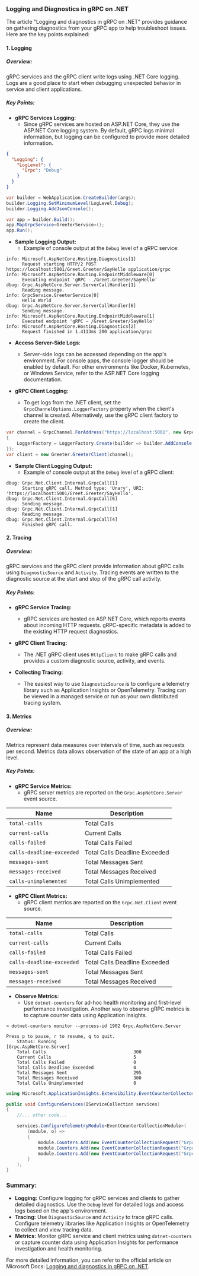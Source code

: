### Logging and Diagnostics in gRPC on .NET

The article "Logging and diagnostics in gRPC on .NET" provides guidance on gathering diagnostics from your gRPC app to help troubleshoot issues. Here are the key points explained:

#### 1. Logging

##### Overview:
gRPC services and the gRPC client write logs using .NET Core logging. Logs are a good place to start when debugging unexpected behavior in service and client applications.

##### Key Points:
- **gRPC Services Logging:**
  - Since gRPC services are hosted on ASP.NET Core, they use the ASP.NET Core logging system. By default, gRPC logs minimal information, but logging can be configured to provide more detailed information.

```json name=logging-config.json
{
  "Logging": {
    "LogLevel": {
      "Grpc": "Debug"
    }
  }
}
```

```csharp name=Program.cs
var builder = WebApplication.CreateBuilder(args);
builder.Logging.SetMinimumLevel(LogLevel.Debug);
builder.Logging.AddJsonConsole();

var app = builder.Build();
app.MapGrpcService<GreeterService>();
app.Run();
```

- **Sample Logging Output:**
  - Example of console output at the `Debug` level of a gRPC service:

```console
info: Microsoft.AspNetCore.Hosting.Diagnostics[1]
      Request starting HTTP/2 POST https://localhost:5001/Greet.Greeter/SayHello application/grpc
info: Microsoft.AspNetCore.Routing.EndpointMiddleware[0]
      Executing endpoint 'gRPC - /Greet.Greeter/SayHello'
dbug: Grpc.AspNetCore.Server.ServerCallHandler[1]
      Reading message.
info: GrpcService.GreeterService[0]
      Hello World
dbug: Grpc.AspNetCore.Server.ServerCallHandler[6]
      Sending message.
info: Microsoft.AspNetCore.Routing.EndpointMiddleware[1]
      Executed endpoint 'gRPC - /Greet.Greeter/SayHello'
info: Microsoft.AspNetCore.Hosting.Diagnostics[2]
      Request finished in 1.4113ms 200 application/grpc
```

- **Access Server-Side Logs:**
  - Server-side logs can be accessed depending on the app's environment. For console apps, the console logger should be enabled by default. For other environments like Docker, Kubernetes, or Windows Service, refer to the ASP.NET Core logging documentation.

- **gRPC Client Logging:**
  - To get logs from the .NET client, set the `GrpcChannelOptions.LoggerFactory` property when the client's channel is created. Alternatively, use the gRPC client factory to create the client.

```csharp name=net-client-dependency-injection.cs
var channel = GrpcChannel.ForAddress("https://localhost:5001", new GrpcChannelOptions
{
    LoggerFactory = LoggerFactory.Create(builder => builder.AddConsole())
});
var client = new Greeter.GreeterClient(channel);
```

- **Sample Client Logging Output:**
  - Example of console output at the `Debug` level of a gRPC client:

```console
dbug: Grpc.Net.Client.Internal.GrpcCall[1]
      Starting gRPC call. Method type: 'Unary', URI: 'https://localhost:5001/Greet.Greeter/SayHello'.
dbug: Grpc.Net.Client.Internal.GrpcCall[6]
      Sending message.
dbug: Grpc.Net.Client.Internal.GrpcCall[1]
      Reading message.
dbug: Grpc.Net.Client.Internal.GrpcCall[4]
      Finished gRPC call.
```

#### 2. Tracing

##### Overview:
gRPC services and the gRPC client provide information about gRPC calls using `DiagnosticSource` and `Activity`. Tracing events are written to the diagnostic source at the start and stop of the gRPC call activity.

##### Key Points:
- **gRPC Service Tracing:**
  - gRPC services are hosted on ASP.NET Core, which reports events about incoming HTTP requests. gRPC-specific metadata is added to the existing HTTP request diagnostics.

- **gRPC Client Tracing:**
  - The .NET gRPC client uses `HttpClient` to make gRPC calls and provides a custom diagnostic source, activity, and events.

- **Collecting Tracing:**
  - The easiest way to use `DiagnosticSource` is to configure a telemetry library such as Application Insights or OpenTelemetry. Tracing can be viewed in a managed service or run as your own distributed tracing system.

#### 3. Metrics

##### Overview:
Metrics represent data measures over intervals of time, such as requests per second. Metrics data allows observation of the state of an app at a high level.

##### Key Points:
- **gRPC Service Metrics:**
  - gRPC server metrics are reported on the `Grpc.AspNetCore.Server` event source.

| Name                      | Description                   |
| --------------------------|-------------------------------|
| `total-calls`             | Total Calls                   |
| `current-calls`           | Current Calls                 |
| `calls-failed`            | Total Calls Failed            |
| `calls-deadline-exceeded` | Total Calls Deadline Exceeded |
| `messages-sent`           | Total Messages Sent           |
| `messages-received`       | Total Messages Received       |
| `calls-unimplemented`     | Total Calls Unimplemented     |

- **gRPC Client Metrics:**
  - gRPC client metrics are reported on the `Grpc.Net.Client` event source.

| Name                      | Description                   |
| --------------------------|-------------------------------|
| `total-calls`             | Total Calls                   |
| `current-calls`           | Current Calls                 |
| `calls-failed`            | Total Calls Failed            |
| `calls-deadline-exceeded` | Total Calls Deadline Exceeded |
| `messages-sent`           | Total Messages Sent           |
| `messages-received`       | Total Messages Received       |

- **Observe Metrics:**
  - Use `dotnet-counters` for ad-hoc health monitoring and first-level performance investigation. Another way to observe gRPC metrics is to capture counter data using Application Insights.

```console
> dotnet-counters monitor --process-id 1902 Grpc.AspNetCore.Server

Press p to pause, r to resume, q to quit.
    Status: Running
[Grpc.AspNetCore.Server]
    Total Calls                                 300
    Current Calls                               5
    Total Calls Failed                          0
    Total Calls Deadline Exceeded               0
    Total Messages Sent                         295
    Total Messages Received                     300
    Total Calls Unimplemented                   0
```

```csharp name=Startup.cs
using Microsoft.ApplicationInsights.Extensibility.EventCounterCollector;

public void ConfigureServices(IServiceCollection services)
{
    //... other code...

    services.ConfigureTelemetryModule<EventCounterCollectionModule>(
        (module, o) =>
        {
            module.Counters.Add(new EventCounterCollectionRequest("Grpc.AspNetCore.Server", "current-calls"));
            module.Counters.Add(new EventCounterCollectionRequest("Grpc.AspNetCore.Server", "total-calls"));
            module.Counters.Add(new EventCounterCollectionRequest("Grpc.AspNetCore.Server", "calls-failed"));
        }
    );
}
```

### Summary:

- **Logging:** Configure logging for gRPC services and clients to gather detailed diagnostics. Use the `Debug` level for detailed logs and access logs based on the app's environment.
- **Tracing:** Use `DiagnosticSource` and `Activity` to trace gRPC calls. Configure telemetry libraries like Application Insights or OpenTelemetry to collect and view tracing data.
- **Metrics:** Monitor gRPC service and client metrics using `dotnet-counters` or capture counter data using Application Insights for performance investigation and health monitoring.

For more detailed information, you can refer to the official article on Microsoft Docs: [Logging and diagnostics in gRPC on .NET](https://docs.microsoft.com/en-us/aspnet/core/grpc/diagnostics).